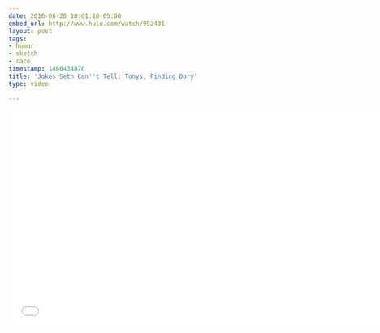 ```yaml
---
date: 2016-06-20 10:01:10-05:00
embed_url: http://www.hulu.com/watch/952431
layout: post
tags:
- humor
- sketch
- race
timestamp: 1466434870
title: 'Jokes Seth Can''t Tell: Tonys, Finding Dory'
type: video

---
```

<iframe width="740" height="427" src="//www.hulu.com/embed.html?eid=LwAbPDILQ5hoJOlXwCDdNw" frameborder="0" scrolling="no" webkitAllowFullScreen mozallowfullscreen allowfullscreen> </iframe>

